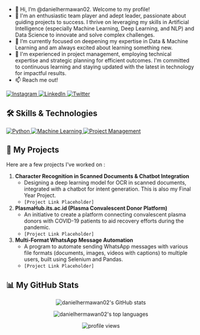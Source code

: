 - 👋 Hi, I’m @danielhermawan02. Welcome to my profile!
- 👀 I'm an enthusiastic team player and adept leader, passionate about guiding projects to success. I thrive on leveraging my skills in Artificial Intelligence (especially Machine Learning, Deep Learning, and NLP) and Data Science to innovate and solve complex challenges.
- 🌱 I’m currently focused on deepening my expertise in Data & Machine Learning and am always excited about learning something new.
- 💞️ I'm experienced in project management, employing technical expertise and strategic planning for efficient outcomes. I'm committed to continuous learning and staying updated with the latest in technology for impactful results.
- 📫 Reach me out!
<p align="left">
  <a href="https://instagram.com/ddanielh_" target="_blank" rel="noreferrer">
    <img src="https://img.shields.io/badge/Instagram-E4405F?style=for-the-badge&logo=instagram&logoColor=white" alt="Instagram"/>
  </a>
  <a href="#" target="_blank" rel="noreferrer"> <!-- Replace # with your LinkedIn profile URL -->
    <img src="https://img.shields.io/badge/LinkedIn-0077B5?style=for-the-badge&logo=linkedin&logoColor=white" alt="LinkedIn"/>
  </a>
  <a href="#" target="_blank" rel="noreferrer"> <!-- Replace # with your Twitter profile URL -->
    <img src="https://img.shields.io/badge/Twitter-1DA1F2?style=for-the-badge&logo=twitter&logoColor=white" alt="Twitter"/>
  </a>
</p>

## 🛠️ Skills & Technologies

<p align="left">
  <a href="https://www.python.org" target="_blank" rel="noreferrer">
    <img src="https://img.shields.io/badge/Python-3776AB?style=for-the-badge&logo=python&logoColor=white" alt="Python"/>
  </a>
  <a href="https://scikit-learn.org/" target="_blank" rel="noreferrer">
    <img src="https://img.shields.io/badge/Machine%20Learning-FF6F00?style=for-the-badge&logo=scikit-learn&logoColor=white" alt="Machine Learning"/>
  </a>
  <a href="#" target="_blank" rel="noreferrer">
    <img src="https://img.shields.io/badge/Project%20Management-4BC0D9?style=for-the-badge&logo=trello&logoColor=white" alt="Project Management"/>
  </a>
</p>

## 🚀 My Projects

Here are a few projects I've worked on :

1.  **Character Recognition in Scanned Documents & Chatbot Integration**
    *   Designing a deep learning model for OCR in scanned documents, integrated with a chatbot for intent generation. This is also my Final Year Project.
    *   `[Project Link Placeholder]`
2.  **PlasmaHub.its.ac.id (Plasma Convalescent Donor Platform)**
    *   An initiative to create a platform connecting convalescent plasma donors with COVID-19 patients to aid recovery efforts during the pandemic.
    *   `[Project Link Placeholder]`
3.  **Multi-Format WhatsApp Message Automation**
    *   A program to automate sending WhatsApp messages with various file formats (documents, images, videos with captions) to multiple users, built using Selenium and Pandas.
    *   `[Project Link Placeholder]`

## 📊 My GitHub Stats

<p align="center">
  <img src="https://github-readme-stats.vercel.app/api?username=danielhermawan02&show_icons=true&theme=tokyonight" alt="danielhermawan02's GitHub stats" />
</p>
<p align="center">
  <img src="https://github-readme-stats.vercel.app/api/top-langs/?username=danielhermawan02&layout=compact&theme=tokyonight" alt="danielhermawan02's top languages" />
</p>

<p align="center">
  <img src="https://komarev.com/ghpvc/?username=danielhermawan02&label=Profile%20views&color=blueviolet&style=flat-square" alt="profile views" />
</p>
<!---
danielhermawan02/danielhermawan02 is a ✨ special ✨ repository because its `README.md` (this file) appears on your GitHub profile.
You can click the Preview link to take a look at your changes.
--->

